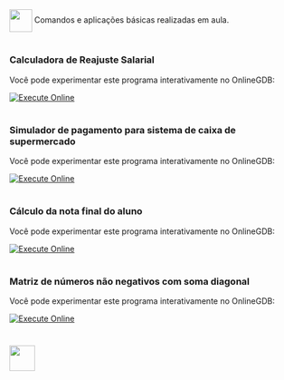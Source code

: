 <img align="center" heigt="30" width="40" src="https://cdn.jsdelivr.net/gh/devicons/devicon/icons/cplusplus/cplusplus-original.svg" />
Comandos e aplicações básicas realizadas em aula.

#

### Calculadora de Reajuste Salarial

Você pode experimentar este programa interativamente no OnlineGDB:

[![Execute Online](https://img.shields.io/badge/Execute%20Online-8A2BE2)](https://onlinegdb.com/QEvd3juq5)

#

### Simulador de pagamento para sistema de caixa de supermercado

Você pode experimentar este programa interativamente no OnlineGDB:

[![Execute Online](https://img.shields.io/badge/Execute%20Online-8A2BE2)](https://onlinegdb.com/NtHiI8lIs)

#

### Cálculo da nota final do aluno

Você pode experimentar este programa interativamente no OnlineGDB:

[![Execute Online](https://img.shields.io/badge/Execute%20Online-8A2BE2)](https://onlinegdb.com/RYjCZin7-c)

#

### Matriz de números não negativos com soma diagonal

Você pode experimentar este programa interativamente no OnlineGDB:

[![Execute Online](https://img.shields.io/badge/Execute%20Online-8A2BE2)](https://onlinegdb.com/rN4ODx9SA?theme=dark)

#

[<img width="45" src="https://github.com/gihcout/arduino/assets/112673878/a25404ac-e2a0-4e53-9f31-3a55b0bdfebc" />](https://github.com/gihcout)
